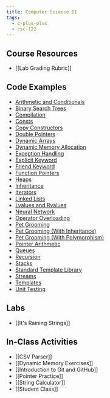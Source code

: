 ```yaml
---
title: Computer Science II
tags:
  - c-plus-plus
  - csc-122
---
```

## Course Resources

* [[Lab Grading Rubric]]

## Code Examples

* [Arithmetic and Conditionals](https://github.com/cmvandrevala/csc_122_arithmetic_and_conditionals)
* [Binary Search Trees](https://github.com/cmvandrevala/csc_122_binary_search_trees)
* [Compilation](https://github.com/cmvandrevala/csc_122_compilation)
* [Consts](https://github.com/cmvandrevala/csc_122_consts)
* [Copy Constructors](https://github.com/cmvandrevala/csc_122_copy_constructors)
* [Double Pointers](https://github.com/cmvandrevala/csc_122_double_pointers)
* [Dynamic Arrays](https://github.com/cmvandrevala/csc_122_dynamic_arrays)
* [Dynamic Memory Allocation](https://github.com/cmvandrevala/csc_122_dynamic_memory_allocation)
* [Exception Handling](https://github.com/cmvandrevala/csc_122_exception_handling)
* [Explicit Keyword](https://github.com/cmvandrevala/csc_122_explicit_keyword)
* [Friend Keyword](https://github.com/cmvandrevala/csc_122_friend_keyword)
* [Function Pointers](https://github.com/cmvandrevala/csc_122_function_pointers)
* [Heaps](https://github.com/cmvandrevala/csc_122_heaps)
* [Inheritance](https://github.com/cmvandrevala/csc_122_inheritance)
* [Iterators](https://github.com/cmvandrevala/csc_122_iterators)
* [Linked Lists](https://github.com/cmvandrevala/csc_122_linked_lists)
* [Lvalues and Rvalues](https://github.com/cmvandrevala/csc_122_lvalues_and_rvalues)
* [Neural Network](https://github.com/cmvandrevala/csc_122_neural_network)
* [Operator Overloading](https://github.com/cmvandrevala/csc_122_operator_overloading)
* [Pet Grooming](https://github.com/cmvandrevala/csc_122_pet_grooming)
* [Pet Grooming (With Inheritance)](https://github.com/cmvandrevala/csc_122_pet_grooming_with_inheritance)
* [Pet Grooming (With Polymorphism)](https://github.com/cmvandrevala/csc_122_pet_grooming_with_polymorphism)
* [Pointer Arithmetic](https://github.com/cmvandrevala/csc_122_pointer_arithmetic)
* [Queues](https://github.com/cmvandrevala/csc_122_queues)
* [Recursion](https://github.com/cmvandrevala/csc_122_recursion)
* [Stacks](https://github.com/cmvandrevala/csc_122_stacks)
* [Standard Template Library](https://github.com/cmvandrevala/csc_122_standard_template_library)
* [Streams](https://github.com/cmvandrevala/csc_122_streams)
* [Templates](https://github.com/cmvandrevala/csc_122_templates)
* [Unit Testing](https://github.com/cmvandrevala/csc_122_unit_testing)

## Labs

* [[It's Raining Strings]]

## In-Class Activities

* [[CSV Parser]]
* [[Dynamic Memory Exercises]]
* [[Introduction to Git and GitHub]]
* [[Pointer Practice]]
* [[String Calculator]]
* [[Student Class]]
